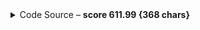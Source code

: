 <details>
<summary>Code Source  – <strong>score 611.99 {368 chars}</strong></summary>
<!-- have to be followed by an empty line! -->

```html
<div></div>
<style>
  body {
    margin: 0;
    background-color: #e3516e;
    display: grid;
    place-items: center;
    height: 100vh;
  }
  div {
    width: 200px;
    height: 200px;
    border-radius: 100px;
    background: conic-gradient(
      from -90deg at 50% 50%,
      #51b5a9 90deg,
      #fade8b 90deg,
      #fade8b 180deg,
      #e3516e 180deg,
      #e3516e 270deg,
      #f7f3d7 0
    );
  }
</style>
```

</details>
